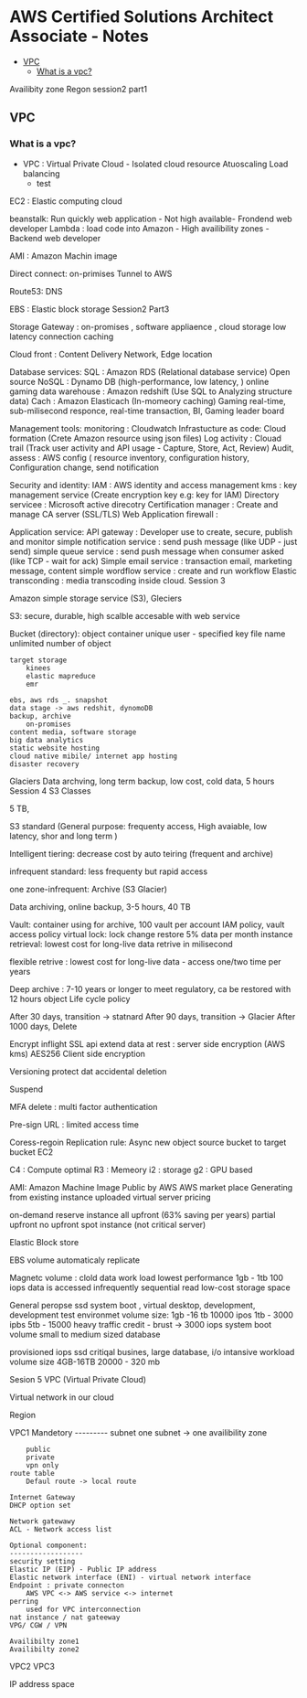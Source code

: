 AWS Certified Solutions Architect  Associate -  Notes
======================================================
- [VPC](#vpc)
	- [What is a vpc?](#What-is-a-vpc)

Availibity zone Regon
session2 part1

## VPC
### What is a vpc?
* VPC : Virtual Private Cloud - Isolated cloud resource Atuoscaling Load balancing
  * test

EC2 : Elastic computing cloud

beanstalk: Run quickly web application - Not high available- Frondend web developer Lambda : load code into Amazon - High availibility zones - Backend web developer

AMI : Amazon Machin image

Direct connect: on-primises Tunnel to AWS

Route53: DNS

EBS : Elastic block storage
Session2 Part3

Storage Gateway : on-promises , software appliaence , cloud storage low latency connection caching

Cloud front : Content Delivery Network, Edge location

Database services: SQL : Amazon RDS (Relational database service) Open source NoSQL : Dynamo DB (high-performance, low latency, ) online gaming data warehouse : Amazon redshift (Use SQL to Analyzing structure data) Cach : Amazon Elasticach (In-momeory caching) Gaming real-time, sub-milisecond responce, real-time transaction, BI, Gaming leader board

Management tools: monitoring : Cloudwatch Infrastucture as code: Cloud formation (Crete Amazon resource using json files) Log activity : Clouad trail (Track user activity and API usage - Capture, Store, Act, Review) Audit, assess : AWS config ( resource inventory, configuration history, Configuration change, send notification

Security and identity: IAM : AWS identity and access management kms : key management service (Create encryption key e.g: key for IAM) Directory servicee : Microsoft active direcotry Certification manager : Create and manage CA server (SSL/TLS) Web Application firewall :

Application service: API gateway : Developer use to create, secure, publish and monitor simple notification service : send push message (like UDP - just send) simple queue service : send push message when consumer asked (like TCP - wait for ack) Simple email service : transaction email, marketing message, content simple wordflow service : create and run workflow Elastic transconding : media transcoding inside cloud.
Session 3

Amazon simple storage service (S3), Gleciers

S3: secure, durable, high scalble accesable with web service

Bucket (directory): object container
					unique user - specified key
					file name
					unlimited number of object
	
	target storage
		kinees 
		elastic mapreduce
		emr
		
	ebs, aws rds _. snapshot
	data stage -> aws redshit, dynomoDB
	backup, archive
		on-promises
	content media, software storage
	big data analytics
	static website hosting
	cloud native mibile/ internet app hosting
	disaster recovery

Glaciers Data archving, long term backup, low cost, cold data, 5 hours
Session 4
S3 Classes

5 TB,

S3 standard (General purpose: frequenty access, High avaiable, low latency, shor and long term )

Intelligent tiering: decrease cost by auto teiring (frequent and archive)

infrequent standard: less frequenty but rapid access

one zone-infrequent:
Archive (S3 Glacier)

Data archiving, online backup, 3-5 hours, 40 TB

Vault: container using for archive, 100 vault per account IAM policy, vault access policy virtual lock: lock change restore 5% data per month instance retrieval: lowest cost for long-live data retrive in milisecond

flexible retrive : lowest cost for long-live data - access one/two time per years

Deep archive : 7-10 years or longer to meet regulatory, ca be restored with 12 hours
object Life cycle policy

After 30 days, transition -> statnard After 90 days, transition -> Glacier After 1000 days, Delete

Encrypt inflight SSL api extend data at rest : server side encryption (AWS kms) AES256 Client side encryption

Versioning protect dat accidental deletion

Suspend

MFA delete : multi factor authentication

Pre-sign URL : limited access time

Coress-regoin Replication rule: Async new object source bucket to target bucket
EC2

C4 : Compute optimal R3 : Memeory i2 : storage g2 : GPU based

AMI: Amazon Machine Image Public by AWS AWS market place Generating from existing instance uploaded virtual server
pricing

on-demand
reserve instance
	all upfront (63% saving per years)
	partial upfront
	no upfront
spot instance (not critical server)

Elastic Block store

EBS volume automaticaly replicate

Magnetc volume :
	clold data work load
	lowest performance
	1gb - 1tb
	100 iops
	data is accessed infrequently
	sequential read
	low-cost storage space
				 
General peropse ssd
	system boot , virtual desktop, development, development test environmet
	volume size: 1gb -16 tb
	10000 ipos
	1tb - 3000 ipbs
	5tb - 15000
	heavy traffic credit - brust -> 3000 iops
	system boot volume
	small to medium sized database
	
				
provisioned iops ssd
	critiqal busines, large database, 
	i/o intansive workload
	volume size 4GB-16TB
	20000 - 320 mb

Sesion 5
VPC (Virtual Private Cloud)

Virtual network in our cloud

Region

VPC1
	Mandetory
	---------
	subnet
		one subnet -> one availibility zone
		
		public
		private 
		vpn only
	route table
		Defaul route -> local route
	
	Internet Gateway
	DHCP option set
		
	Network gatewawy
	ACL - Network access list
	
	Optional component:
	------------------
	security setting
	Elastic IP (EIP) - Public IP address
	Elastic network interface (ENI) - virtual network interface
	Endpoint : private connecton
		AWS VPC <-> AWS service <-> internet
	perring
		used for VPC interconnection
	nat instance / nat gateeway
	VPG/ CGW / VPN
	
	Availibilty zone1
	Availibilty zone2
VPC2
VPC3

IP address space

